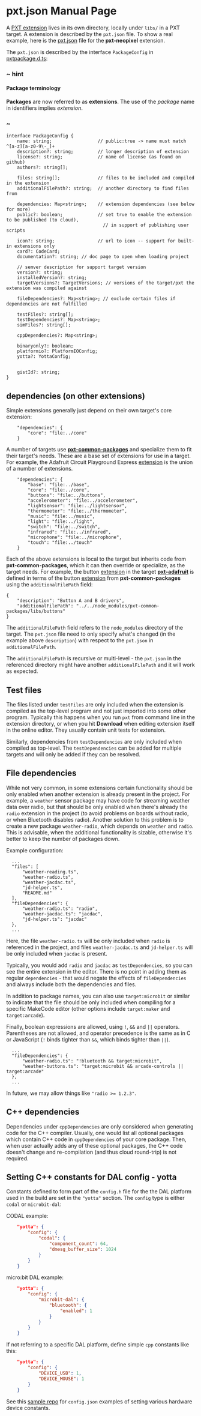 # pxt.json Manual Page

A [PXT extension](/extension) lives in its own directory, locally under `libs/` in a PXT target. A extension
is described by the `pxt.json` file. To show a real example, here is the [pxt.json](https://github.com/microsoft/pxt-neopixel/blob/master/pxt.json) file for the **pxt-neopixel** extension.

The `pxt.json` is described by the interface `PackageConfig` in [pxtpackage.d.ts](https://github.com/microsoft/pxt/blob/master/localtypings/pxtpackage.d.ts#L15-L43):

### ~ hint

#### Package terminology

**Packages** are now referred to as **extensions**. The use of the _package_ name in identifiers implies _extension_.

### ~

```typescript-ignore
interface PackageConfig {
    name: string;                 // public:true -> name must match ^[a-z][a-z0-9\-_]+
    description?: string;         // longer description of extension
    license?: string;             // name of license (as found on github)
    authors?: string[];      
    
    files: string[];              // files to be included and compiled in the extension
    additionalFilePath?: string;  // another directory to find files from
    
    dependencies: Map<string>;    // extension dependencies (see below for more)
    public?: boolean;             // set true to enable the extension to be published (to cloud),
                                    // in support of publishing user scripts

    icon?: string;                // url to icon -- support for built-in extensions only
    card?: CodeCard;
    documentation?: string; // doc page to open when loading project

    // semver description for support target version
    version?: string;
    installedVersion?: string;
    targetVersions?: TargetVersions; // versions of the target/pxt the extension was compiled against

    fileDependencies?: Map<string>; // exclude certain files if dependencies are not fulfilled
    
    testFiles?: string[];
    testDependencies?: Map<string>;
    simFiles?: string[];

    cppDependencies?: Map<string>;

    binaryonly?: boolean;
    platformio?: PlatformIOConfig;
    yotta?: YottaConfig;


    gistId?: string;
}
```

## dependencies (on other extensions)

Simple extensions generally just depend on their own target's core extension:
```typescript-ignore
    "dependencies": {
        "core": "file:../core"
    }
```

A number of targets use [**pxt-common-packages**][common-packages] and specialize 
them to fit their target's needs. These are a base set of extensions for use in a target. For example, the Adafruit Circuit Playground Express
[extension](https://github.com/microsoft/pxt-adafruit/blob/master/libs/circuit-playground/pxt.json) is the union of a number of extensions. 

```typescript-ignore
    "dependencies": {
        "base": "file:../base",
        "core": "file:../core",
        "buttons": "file:../buttons",
        "accelerometer": "file:../accelerometer",
        "lightsensor": "file:../lightsensor",
        "thermometer": "file:../thermometer",
        "music": "file:../music",
        "light": "file:../light",
        "switch": "file:../switch",
        "infrared": "file:../infrared",
        "microphone": "file:../microphone",
        "touch": "file:../touch"
    }
```

Each of the above extensions is local to the target but inherits code from **pxt-common-packages**, 
which it can then override or specialize, as the target needs. For example, the button [extension](https://github.com/microsoft/pxt-adafruit/blob/master/libs/buttons/pxt.json)
in the target [**pxt-adafruit**][adafruit] is defined in terms of the button [extension](https://github.com/microsoft/pxt-common-packages/blob/master/libs/buttons/pxt.json) from 
**pxt-common-packages** using the `additionalFilePath` field:
```typescript-ignore
{
    "description": "Button A and B drivers",
    "additionalFilePath": "../../node_modules/pxt-common-packages/libs/buttons"
}
```
The `additionalFilePath` field refers to the `node_modules` directory of the target.
The `pxt.json` file need to only specify what's changed (in the example above `description`)
with respect to the `pxt.json` in `additionalFilePath`.

The `additionalFilePath` is recursive or multi-level - the `pxt.json` in the referenced directory
might have another `additionalFilePath` and it will work as expected.

## Test files

The files listed under `testFiles` are only included when the extension is compiled
as the top-level program and not just imported into some other program.
Typically this happens when you run `pxt` from command line in the
extension directory, or when you hit **Download** when editing extension itself in
the online editor.
They usually contain unit tests for extension.

Similarly, dependencies from `testDependencies` are only included when compiled
as top-level. The ``testDependencies`` can be added for multiple targets
and will only be added if they can be resolved.

## File dependencies

While not very common,
in some extensions certain functionality should be only enabled when another
extension is already present in the project.
For example, a `weather` sensor package may have code for streaming weather
data over radio, but that should be only enabled when there's already the `radio`
extension in the project (to avoid problems on boards without radio, or when
Bluetooth disables radio).
Another solution to this problem is to create a new package `weather-radio`,
which depends on `weather` and `radio`.
This is advisable, when the additional functionality is sizable, otherwise
it's better to keep the number of packages down.

Example configuration:
```typescript-ignore
  ...
  "files": [
      "weather-reading.ts",
      "weather-radio.ts",
      "weather-jacdac.ts", 
      "jd-helper.ts",
      "README.md"
  ],
  "fileDependencies": {
      "weather-radio.ts": "radio",
      "weather-jacdac.ts": "jacdac",
      "jd-helper.ts": "jacdac"
  },
  ...
```

Here, the file `weather-radio.ts` will be only included when `radio` is referenced in
the project, and files `weather-jacdac.ts` and `jd-helper.ts` will be only included when
`jacdac` is present.

Typically, you would add `radio` and `jacdac` as `testDependencies`, so you can see
the entire extension in the editor.
There is no point in adding them as regular `dependencies` - that would negate the
effects of `fileDependencies` and always include both the dependencies and files.

In addition to package names, you can also use `target:microbit` or similar
to indicate that the file should be only included when compiling for a specific MakeCode
editor (other options include `target:maker` and `target:arcade`).

Finally, boolean expressions are allowed, using `!`, `&&` and `||` operators.
Parentheses are not allowed, and operator precedence is the same as in C or JavaScript
(`!` binds tighter than `&&`, which binds tighter than `||`).

```typescript-ignore
  ...
  "fileDependencies": {
      "weather-radio.ts": "!bluetooth && target:microbit",
      "weather-buttons.ts": "target:microbit && arcade-controls || target:arcade"
  },
  ...
```

In future, we may allow things like `"radio >= 1.2.3"`.

## C++ dependencies

Dependencies under `cppDependencies` are only considered when generating
code for the C++ compiler.
Usually, one would list all optional packages which contain
C++ code in `cppDependencies` of your core package.
Then, when user actually adds any of these optional packages, the
C++ code doesn't change and re-compilation (and thus cloud round-trip) is not required.

[adafruit]: https://github.com/microsoft/pxt-adafruit
[common-packages]: https://github.com/microsoft/pxt-common-packages

## Setting C++ constants for DAL config - yotta

Constants defined to form part of the `config.h` file for the the DAL platform used in the build are set in the `"yotta"` section. The `config` type is either `codal` or `microbit-dal`:

CODAL example:

```json
    "yotta": {
        "config": {
            "codal": {
                "component_count": 64,
                "dmesg_buffer_size": 1024
            }
        }
    }
```

micro:bit DAL example:

```json
    "yotta": {
        "config": {
            "microbit-dal": {
                "bluetooth": {
                    "enabled": 1
                }
            }
        }
    }
```

If not referring to a specific DAL platform, define simple `cpp` constants like this:

```json
    "yotta": {
        "config": {
            "DEVICE_USB": 1,
            "DEVICE_MOUSE": 1
        }
    }
```

See this [sample repo](https://github.com/lancaster-university/microbit-samples) for `config.json` examples of setting various hardware device constants.
